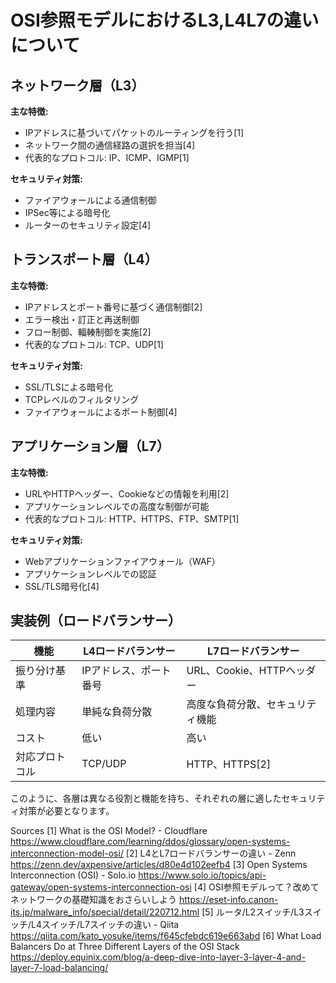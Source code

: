 # OSI参照モデルにおけるL3,L4L7の違いについて

## ネットワーク層（L3）

**主な特徴:**

- IPアドレスに基づいてパケットのルーティングを行う[1]
- ネットワーク間の通信経路の選択を担当[4]
- 代表的なプロトコル: IP、ICMP、IGMP[1]

**セキュリティ対策:**

- ファイアウォールによる通信制御
- IPSec等による暗号化
- ルーターのセキュリティ設定[4]

## トランスポート層（L4）

**主な特徴:**

- IPアドレスとポート番号に基づく通信制御[2]
- エラー検出・訂正と再送制御
- フロー制御、輻輳制御を実施[2]
- 代表的なプロトコル: TCP、UDP[1]

**セキュリティ対策:**

- SSL/TLSによる暗号化
- TCPレベルのフィルタリング
- ファイアウォールによるポート制御[4]

## アプリケーション層（L7）

**主な特徴:**

- URLやHTTPヘッダー、Cookieなどの情報を利用[2]
- アプリケーションレベルでの高度な制御が可能
- 代表的なプロトコル: HTTP、HTTPS、FTP、SMTP[1]

**セキュリティ対策:**

- Webアプリケーションファイアウォール（WAF）
- アプリケーションレベルでの認証
- SSL/TLS暗号化[4]

## 実装例（ロードバランサー）

|機能|L4ロードバランサー|L7ロードバランサー|
|--|--|--|
|振り分け基準|IPアドレス、ポート番号|URL、Cookie、HTTPヘッダー|
|処理内容|単純な負荷分散|高度な負荷分散、セキュリティ機能|
|コスト|低い|高い|
|対応プロトコル|TCP/UDP|HTTP、HTTPS[2]|

このように、各層は異なる役割と機能を持ち、それぞれの層に適したセキュリティ対策が必要となります。

Sources
[1] What is the OSI Model? - Cloudflare <https://www.cloudflare.com/learning/ddos/glossary/open-systems-interconnection-model-osi/>
[2] L4とL7ロードバランサーの違い - Zenn <https://zenn.dev/axpensive/articles/d80e4d102eefb4>
[3] Open Systems Interconnection (OSI) - Solo.io <https://www.solo.io/topics/api-gateway/open-systems-interconnection-osi>
[4] OSI参照モデルって？改めてネットワークの基礎知識をおさらいしよう <https://eset-info.canon-its.jp/malware_info/special/detail/220712.html>
[5] ルータ/L2スイッチ/L3スイッチ/L4スイッチ/L7スイッチの違い - Qiita <https://qiita.com/kato_yosuke/items/f645cfebdc619e663abd>
[6] What Load Balancers Do at Three Different Layers of the OSI Stack <https://deploy.equinix.com/blog/a-deep-dive-into-layer-3-layer-4-and-layer-7-load-balancing/>
